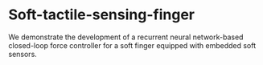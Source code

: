 # Soft-tactile-sensing-finger
We demonstrate the development of a recurrent neural network-based closed-loop force controller for a soft finger equipped with embedded soft sensors.
